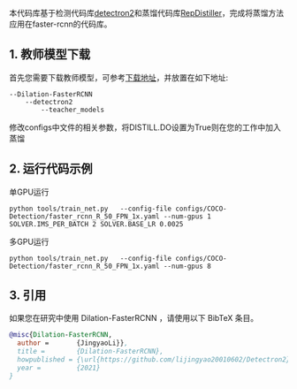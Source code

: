 
本代码库基于检测代码库[detectron2](https://github.com/facebookresearch/detectron2)和蒸馏代码库[RepDistiller](https://github.com/HobbitLong/RepDistiller)，完成将蒸馏方法应用在faster-rcnn的代码库。

## 1. 教师模型下载

首先您需要下载教师模型，可参考[下载地址](https://github.com/facebookresearch/detectron2/blob/master/MODEL_ZOO.md)，并放置在如下地址:
```
--Dilation-FasterRCNN
    --detectron2
        --teacher_models
```
修改configs中文件的相关参数，将DISTILL.DO设置为True则在您的工作中加入蒸馏

## 2. 运行代码示例
单GPU运行
```
python tools/train_net.py   --config-file configs/COCO-Detection/faster_rcnn_R_50_FPN_1x.yaml --num-gpus 1 SOLVER.IMS_PER_BATCH 2 SOLVER.BASE_LR 0.0025
```
多GPU运行
```
python tools/train_net.py   --config-file configs/COCO-Detection/faster_rcnn_R_50_FPN_1x.yaml --num-gpus 8
```
## 3. 引用

如果您在研究中使用 Dilation-FasterRCNN ，请使用以下 BibTeX 条目。

```BibTeX
@misc{Dilation-FasterRCNN,
  author =       {JingyaoLi}},
  title =        {Dilation-FasterRCNN},
  howpublished = {\url{https://github.com/lijingyao20010602/Detectron2}},
  year =         {2021}
}
```